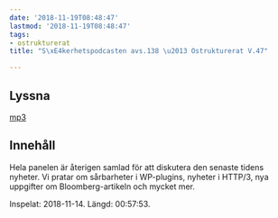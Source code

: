 ```yaml
---
date: '2018-11-19T08:48:47'
lastmod: '2018-11-19T08:48:47'
tags:
- ostrukturerat
title: "S\xE4kerhetspodcasten avs.138 \u2013 Ostrukturerat V.47"

---
```

## Lyssna

[mp3](http://traffic.libsyn.com/sakerhetspodcasten/Sakerhetspodcasten_Ostrukt_2018-11-14.mp3)

## Innehåll

Hela panelen är återigen samlad för att diskutera den senaste tidens nyheter. Vi
pratar om sårbarheter i WP-plugins, nyheter i HTTP/3, nya uppgifter om Bloomberg-artikeln
och mycket mer.

Inspelat: 2018-11-14. Längd: 00:57:53.

